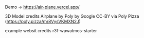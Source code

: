 Demo -> https://air-plane.vercel.app/

3D Model credits
Airplane by Poly by Google CC-BY via Poly Pizza (https://poly.pizza/m/8VysVKMXN2J)

example websit credits r3f-wawatmos-starter
